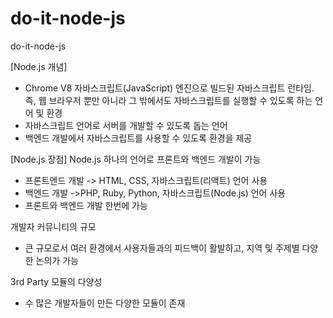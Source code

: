# do-it-node-js
do-it-node-js


[Node.js 개념]
- Chrome V8 자바스크립트(JavaScript) 엔진으로 빌드된 자바스크립트 런타임. 즉, 웹 브라우저 뿐만 아니라 그 밖에서도 자바스크립트를 실행할 수 있도록 하는 언어 및 환경
- 자바스크립트 언어로 서버를 개발할 수 있도록 돕는 언어
- 백엔드 개발에서 자바스크립트를 사용할 수 있도록 환경을 제공

[Node.js 장점]
Node.js 하나의 언어로 프론트와 백엔드 개발이 가능
- 프론트엔드 개발 -> HTML, CSS, 자바스크립트(리액트) 언어 사용
- 백엔드 개발 ->PHP, Ruby, Python, 자바스크립트(Node.js) 언어 사용
- 프론트와 백엔드 개발 한번에 가능

개발자 커뮤니티의 규모
- 큰 규모로서 여러 환경에서 사용자들과의 피드백이 활발하고, 지역 및 주제별 다양한 논의가 가능

3rd Party 모듈의 다양성
- 수 많은 개발자들이 만든 다양한 모듈이 존재
